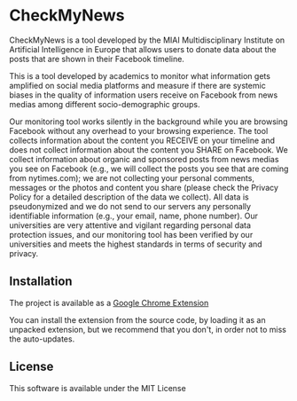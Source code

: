 # CheckMyNews


CheckMyNews is a tool developed by the MIAI Multidisciplinary Institute on Artificial Intelligence in Europe that allows users to donate data about the posts that are shown in their Facebook timeline. 

This is a tool developed by academics to monitor what information gets amplified on social media platforms and measure if there are systemic biases in the quality of information users receive on Facebook from news medias among different socio-demographic groups.  

Our monitoring tool works silently in the background while you are browsing Facebook without any overhead to your browsing experience. The tool collects information about the content you RECEIVE on your timeline and does not collect information about the content you SHARE on Facebook. We collect information about organic and sponsored posts from news medias you see on Facebook (e.g., we will collect the posts you see that are coming from nytimes.com); we are not collecting your personal comments, messages or the photos and content you share (please check the Privacy Policy for a detailed description of the data we collect). All data is pseudonymized and we do not send to our servers any personally identifiable information (e.g., your email, name, phone number). Our universities are very attentive and vigilant regarding personal data protection issues, and our monitoring tool has been verified by our universities and meets the highest standards in terms of security and privacy. 

## Installation

The project is available as a [Google Chrome Extension](https://chrome.google.com/webstore/detail/checkmynews/lppioklandnfafbgedffnihjhnmgjbdn?hl=fr&authuser=3)

You can install the extension from the source code, by loading it as an unpacked extension, but we recommend that you don't, in order not to miss the auto-updates.



## License

This software is available under the MIT License


